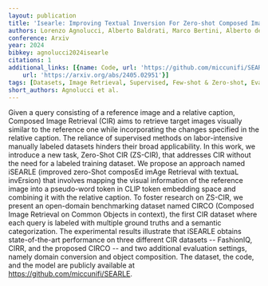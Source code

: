 ```yaml
---
layout: publication
title: 'Isearle: Improving Textual Inversion For Zero-shot Composed Image Retrieval'
authors: Lorenzo Agnolucci, Alberto Baldrati, Marco Bertini, Alberto del Bimbo
conference: Arxiv
year: 2024
bibkey: agnolucci2024isearle
citations: 1
additional_links: [{name: Code, url: 'https://github.com/miccunifi/SEARLE.'}, {name: Paper,
    url: 'https://arxiv.org/abs/2405.02951'}]
tags: [Datasets, Image Retrieval, Supervised, Few-shot & Zero-shot, Evaluation]
short_authors: Agnolucci et al.
---
```

Given a query consisting of a reference image and a relative caption,
Composed Image Retrieval (CIR) aims to retrieve target images visually similar
to the reference one while incorporating the changes specified in the relative
caption. The reliance of supervised methods on labor-intensive manually labeled
datasets hinders their broad applicability. In this work, we introduce a new
task, Zero-Shot CIR (ZS-CIR), that addresses CIR without the need for a labeled
training dataset. We propose an approach named iSEARLE (improved zero-Shot
composEd imAge Retrieval with textuaL invErsion) that involves mapping the
visual information of the reference image into a pseudo-word token in CLIP
token embedding space and combining it with the relative caption. To foster
research on ZS-CIR, we present an open-domain benchmarking dataset named CIRCO
(Composed Image Retrieval on Common Objects in context), the first CIR dataset
where each query is labeled with multiple ground truths and a semantic
categorization. The experimental results illustrate that iSEARLE obtains
state-of-the-art performance on three different CIR datasets -- FashionIQ,
CIRR, and the proposed CIRCO -- and two additional evaluation settings, namely
domain conversion and object composition. The dataset, the code, and the model
are publicly available at https://github.com/miccunifi/SEARLE.
